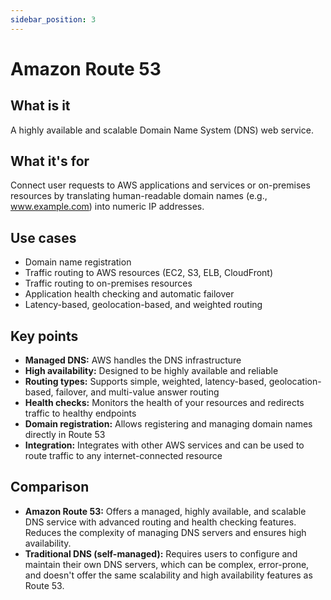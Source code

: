 ```yaml
---
sidebar_position: 3
---
```


# Amazon Route 53

## What is it
A highly available and scalable Domain Name System (DNS) web service.

## What it's for
Connect user requests to AWS applications and services or on-premises resources by translating human-readable domain names (e.g., www.example.com) into numeric IP addresses.

## Use cases
- Domain name registration
- Traffic routing to AWS resources (EC2, S3, ELB, CloudFront)
- Traffic routing to on-premises resources
- Application health checking and automatic failover
- Latency-based, geolocation-based, and weighted routing

## Key points
- **Managed DNS:** AWS handles the DNS infrastructure
- **High availability:** Designed to be highly available and reliable
- **Routing types:** Supports simple, weighted, latency-based, geolocation-based, failover, and multi-value answer routing
- **Health checks:** Monitors the health of your resources and redirects traffic to healthy endpoints
- **Domain registration:** Allows registering and managing domain names directly in Route 53
- **Integration:** Integrates with other AWS services and can be used to route traffic to any internet-connected resource

## Comparison
- **Amazon Route 53:** Offers a managed, highly available, and scalable DNS service with advanced routing and health checking features. Reduces the complexity of managing DNS servers and ensures high availability.
- **Traditional DNS (self-managed):** Requires users to configure and maintain their own DNS servers, which can be complex, error-prone, and doesn't offer the same scalability and high availability features as Route 53. 